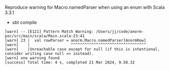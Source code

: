 Reproduce warning for Macro.namedParser when using an enum with Scala 3.3.1

- sbt compile

```
[warn] -- [E121] Pattern Match Warning: /Users/jj/code/anorm-poc/src/main/scala/Main.scala:23:41
[warn] 23 |  val rowParser = anorm.Macro.namedParser[AnormRow]
[warn]    |                  ^^^^^^^^^^^^^^^^^^^^^^^^^^^^^^^^^
[warn]    |Unreachable case except for null (if this is intentional, consider writing case null => instead).
[warn] one warning found
[success] Total time: 4 s, completed 21 Mar 2024, 9.50.32
```
